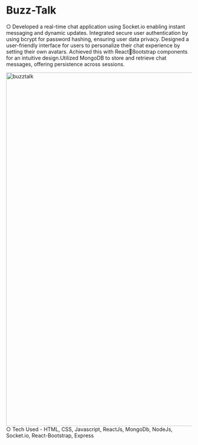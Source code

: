 # Buzz-Talk
○ Developed a real-time chat application using Socket.io enabling instant messaging and dynamic updates.
Integrated secure user authentication by using bcrypt for password hashing, ensuring user data privacy.
Designed a user-friendly interface for users to personalize their chat experience by setting their own avatars. 
Achieved this with ReactBootstrap components for an intuitive design.Utilized MongoDB to store and retrieve chat messages, offering persistence across sessions.

<img width="960" alt="buzztalk" src="https://github.com/parul-saini/Buzz-Talk/assets/97037135/0d5579c7-26e7-4413-8946-9ac8deec5e3d">
○ Tech Used - HTML, CSS, Javascript, ReactJs, MongoDb, NodeJs, Socket.io, React-Bootstrap, Express
